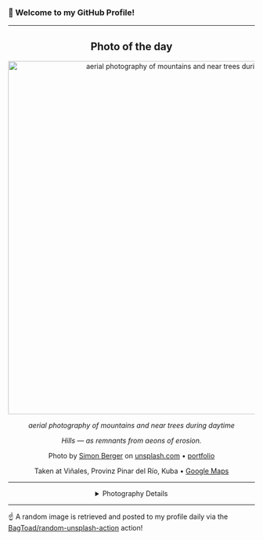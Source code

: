 ### 👋 Welcome to my GitHub Profile!

----
<div align="center">

## Photo of the day
  
  <a href="https://unsplash.com/photos/aerial-photography-of-mountains-and-near-trees-during-daytime-aZjw7xI3QAA"><img width="720" src="https://images.unsplash.com/photo-1500622944204-b135684e99fd?crop=entropy&cs=tinysrgb&fit=max&fm=jpg&ixid=M3w1OTQ0OTd8MHwxfHJhbmRvbXx8fHx8fHx8fDE3NTAyMjcwNTl8&ixlib=rb-4.1.0&q=80&w=1080" alt="aerial photography of mountains and near trees during daytime"></a>
  
  <em>aerial photography of mountains and near trees during daytime</em>
  
  <em>Hills —
as remnants from
aeons of erosion.</em>

  Photo by [Simon Berger](https://www.flickr.com/photos/simon_berger/) on [unsplash.com](https://unsplash.com/) • [portfolio](https://www.flickr.com/photos/simon_berger/)
  
  Taken at Viñales, Provinz Pinar del Río, Kuba • [Google Maps](https://www.google.com/maps/search/?api=1&query=22.61483,-83.72229667)
  
  ---
  
<details>
<summary>Photography Details</summary>
  
| Parameter     | Value |
| ------------- | ----- |
| Camera Model  | DMC-GF3 |
| Exposure Time | 1/250 |
| Aperture      | 5.6 |
| Focal Length  | 14.0 |
| ISO           | 160 |
| Location      | Viñales, Provinz Pinar del Río, Kuba (Kuba) |
| Coordinates   | Latitude 22.61483, Longitude -83.72229667 |

</details>

</div>

----

☝️ A random image is retrieved and posted to my profile daily via the [BagToad/random-unsplash-action](https://github.com/BagToad/random-unsplash-action) action!

